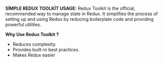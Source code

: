 **SİMPLE REDUX TOOLKİT USAGE:**
Redux Toolkit is the official, recommended way to manage state in Redux. It simplifies the process of setting up and using Redux by reducing boilerplate code and providing powerful utilities.

**Why Use Redux Toolkit ?**
* Reduces complexity.
* Provides built-in best practices.
* Makes Redux easier
